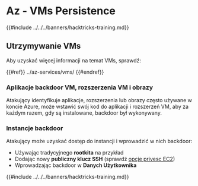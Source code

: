 # Az - VMs Persistence

{{#include ../../../banners/hacktricks-training.md}}

## Utrzymywanie VMs

Aby uzyskać więcej informacji na temat VMs, sprawdź:

{{#ref}}
../az-services/vms/
{{#endref}}

### Aplikacje backdoor VM, rozszerzenia VM i obrazy <a href="#backdoor-instances" id="backdoor-instances"></a>

Atakujący identyfikuje aplikacje, rozszerzenia lub obrazy często używane w koncie Azure, może wstawić swój kod do aplikacji i rozszerzeń VM, aby za każdym razem, gdy są instalowane, backdoor był wykonywany.

### Instancje backdoor <a href="#backdoor-instances" id="backdoor-instances"></a>

Atakujący może uzyskać dostęp do instancji i wprowadzić w nich backdoor:

- Używając tradycyjnego **rootkita** na przykład
- Dodając nowy **publiczny klucz SSH** (sprawdź [opcje privesc EC2](https://cloud.hacktricks.xyz/pentesting-cloud/aws-security/aws-privilege-escalation/aws-ec2-privesc))
- Wprowadzając backdoor w **Danych Użytkownika**

{{#include ../../../banners/hacktricks-training.md}}
